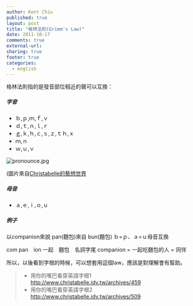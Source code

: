 ```yaml
---
author: Kent Chiu
published: true
layout: post
title: "格林法則(Grimm's Law)"
date: 2011-10-17
comments: true
external-url:
sharing: true
footer: true
categories:
  - english
---
```




格林法則指的是發音部位相近的聲可以互換：

##### 字音

-   ｂ,ｐ,ｍ,ｆ,ｖ
-   ｄ,ｔ,ｎ,ｌ,ｒ　
-   ｇ,ｋ,ｈ,ｃ,ｓ,ｚ,ｔｈ,ｘ
-   ｍ,ｎ
-   ｗ,ｕ,ｖ  


![pronounce.jpg][pronounce.jpg]



(圖片來自[Christabelle的藝想世界](http://www.christabelle.idv.tw/archives/459)
 
 


##### 母音

-   ａ,ｅ,ｉ,ｏ,ｕ　

##### 例子

以companion來說 pan(麵包)來自 bun(麵包) ｂ=ｐ、ａ=ｕ母音互換

com pan　ion 一起　麵包　名詞字尾 companion = 一起吃麵包的人 = 同伴

所以，以後看到字根的時候，可以想套用這個law，應該是對理解會有幫助。

>  - 用你的嘴巴看穿英語字根1 <http://www.christabelle.idv.tw/archives/459>
>  - 用你的嘴巴看穿英語字根2 <http://www.christabelle.idv.tw/archives/509>


  [pronounce.jpg]: /images/wiki/english/pronounce.jpg